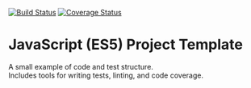 [![Build Status](https://travis-ci.org/seanstrom/es5-project-template.svg)](https://travis-ci.org/seanstrom/es5-project-template)
[![Coverage Status](https://coveralls.io/repos/seanstrom/es5-project-template/badge.svg?branch=master&service=github)](https://coveralls.io/github/seanstrom/es5-project-template?branch=master)

# JavaScript (ES5) Project Template

A small example of code and test structure.  
Includes tools for writing tests, linting, and code coverage.

